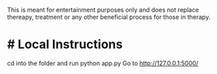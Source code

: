 This is meant for entertainment purposes only and does not replace thereapy, treatment or any other beneficial process for those in therapy. 

# # Local Instructions 
cd into the folder and run 
python app.py
Go to http://127.0.0.1:5000/